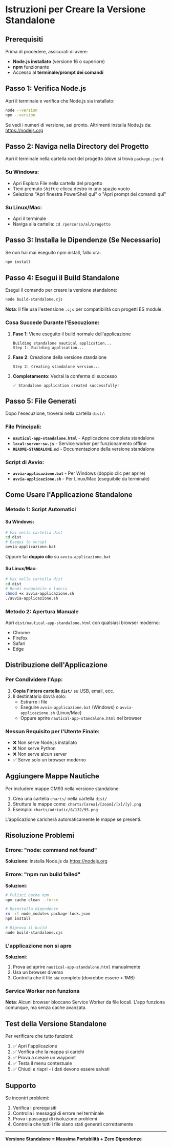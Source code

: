 # Istruzioni per Creare la Versione Standalone

## Prerequisiti

Prima di procedere, assicurati di avere:
- **Node.js installato** (versione 16 o superiore)
- **npm** funzionante
- Accesso al **terminale/prompt dei comandi**

## Passo 1: Verifica Node.js

Apri il terminale e verifica che Node.js sia installato:

```bash
node --version
npm --version
```

Se vedi i numeri di versione, sei pronto. Altrimenti installa Node.js da: https://nodejs.org

## Passo 2: Naviga nella Directory del Progetto

Apri il terminale nella cartella root del progetto (dove si trova `package.json`):

### Su Windows:
- Apri Esplora File nella cartella del progetto
- Tieni premuto `Shift` e clicca destro in uno spazio vuoto
- Seleziona "Apri finestra PowerShell qui" o "Apri prompt dei comandi qui"

### Su Linux/Mac:
- Apri il terminale
- Naviga alla cartella: `cd /percorso/al/progetto`

## Passo 3: Installa le Dipendenze (Se Necessario)

Se non hai mai eseguito npm install, fallo ora:

```bash
npm install
```

## Passo 4: Esegui il Build Standalone

Esegui il comando per creare la versione standalone:

```bash
node build-standalone.cjs
```

**Nota**: Il file usa l'estensione `.cjs` per compatibilità con progetti ES module.

### Cosa Succede Durante l'Esecuzione:

1. **Fase 1**: Viene eseguito il build normale dell'applicazione
   ```
   Building standalone nautical application...
   Step 1: Building application...
   ```

2. **Fase 2**: Creazione della versione standalone
   ```
   Step 2: Creating standalone version...
   ```

3. **Completamento**: Vedrai la conferma di successo
   ```
   ✅ Standalone application created successfully!
   ```

## Passo 5: File Generati

Dopo l'esecuzione, troverai nella cartella `dist/`:

### File Principali:
- **`nautical-app-standalone.html`** - Applicazione completa standalone
- **`local-server-sw.js`** - Service worker per funzionamento offline
- **`README-STANDALONE.md`** - Documentazione della versione standalone

### Script di Avvio:
- **`avvia-applicazione.bat`** - Per Windows (doppio clic per aprire)
- **`avvia-applicazione.sh`** - Per Linux/Mac (eseguibile da terminale)

## Come Usare l'Applicazione Standalone

### Metodo 1: Script Automatici

#### Su Windows:
```bash
# Vai nella cartella dist
cd dist
# Esegui lo script
avvia-applicazione.bat
```
Oppure fai **doppio clic** su `avvia-applicazione.bat`

#### Su Linux/Mac:
```bash
# Vai nella cartella dist
cd dist
# Rendi eseguibile e lancia
chmod +x avvia-applicazione.sh
./avvia-applicazione.sh
```

### Metodo 2: Apertura Manuale

Apri `dist/nautical-app-standalone.html` con qualsiasi browser moderno:
- Chrome
- Firefox  
- Safari
- Edge

## Distribuzione dell'Applicazione

### Per Condividere l'App:

1. **Copia l'intera cartella `dist/`** su USB, email, ecc.
2. Il destinatario dovrà solo:
   - Estrarre i file
   - Eseguire `avvia-applicazione.bat` (Windows) o `avvia-applicazione.sh` (Linux/Mac)
   - Oppure aprire `nautical-app-standalone.html` nel browser

### Nessun Requisito per l'Utente Finale:
- ❌ Non serve Node.js installato
- ❌ Non serve Python
- ❌ Non serve alcun server
- ✅ Serve solo un browser moderno

## Aggiungere Mappe Nautiche

Per includere mappe CM93 nella versione standalone:

1. Crea una cartella `charts/` nella cartella `dist/`
2. Struttura le mappe come: `charts/[area]/[zoom]/[x]/[y].png`
3. Esempio: `charts/adriatic/8/132/95.png`

L'applicazione caricherà automaticamente le mappe se presenti.

## Risoluzione Problemi

### Errore: "node: command not found"
**Soluzione**: Installa Node.js da https://nodejs.org

### Errore: "npm run build failed"
**Soluzioni**:
```bash
# Pulisci cache npm
npm cache clean --force

# Reinstalla dipendenze
rm -rf node_modules package-lock.json
npm install

# Riprova il build
node build-standalone.cjs
```

### L'applicazione non si apre
**Soluzioni**:
1. Prova ad aprire `nautical-app-standalone.html` manualmente
2. Usa un browser diverso
3. Controlla che il file sia completo (dovrebbe essere > 1MB)

### Service Worker non funziona
**Nota**: Alcuni browser bloccano Service Worker da file locali. L'app funziona comunque, ma senza cache avanzata.

## Test della Versione Standalone

Per verificare che tutto funzioni:

1. ✅ Apri l'applicazione
2. ✅ Verifica che la mappa si carichi
3. ✅ Prova a creare un waypoint
4. ✅ Testa il menu contestuale
5. ✅ Chiudi e riapri - i dati devono essere salvati

## Supporto

Se incontri problemi:
1. Verifica i prerequisiti
2. Controlla i messaggi di errore nel terminale
3. Prova i passaggi di risoluzione problemi
4. Controlla che tutti i file siano stati generati correttamente

---

**Versione Standalone = Massima Portabilità + Zero Dipendenze**